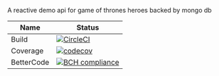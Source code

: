 A reactive demo api for game of thrones heroes backed by mongo db

Name     | Status |
-------- | ------ |
Build    | [![CircleCI](https://circleci.com/gh/ipgur/got-reactive-demo-api.svg?style=svg)](https://circleci.com/gh/ipgur/got-reactive-demo-api) |
Coverage | [![codecov](https://codecov.io/gh/ipgur/got-reactive-demo-api/branch/master/graph/badge.svg)](https://codecov.io/gh/ipgur/got-reactive-demo-api) |
BetterCode    | [![BCH compliance](https://bettercodehub.com/edge/badge/ipgur/got-reactive-demo-api?branch=master)](https://bettercodehub.com/)|
